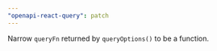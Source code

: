 ```yaml
---
"openapi-react-query": patch
---
```


Narrow `queryFn` returned by `queryOptions()` to be a function.
